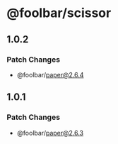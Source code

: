 # @foolbar/scissor

## 1.0.2

### Patch Changes

- @foolbar/paper@2.6.4

## 1.0.1

### Patch Changes

- @foolbar/paper@2.6.3
